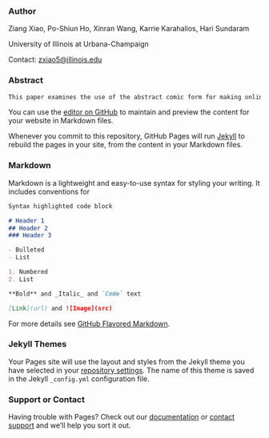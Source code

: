 ### Author
Ziang Xiao, Po-Shiun Ho, Xinran Wang, Karrie Karahalios, Hari Sundaram

University of Illinois at Urbana-Champaign

Contact: zxiao5@illinois.edu

### Abstract
```markdown
This paper examines the use of the abstract comic form for making online charitable donations. Persuadingindividuals to contribute to charitable causes online is hard and responses to appeals are typically low;charitable donations share the structure of public goods dilemmas where the rewards are distant and non-exclusive. In this paper, we examine if comics in abstract form are more persuasive than the plain text. Drawingon a rich literature on comics, we algorithmically synthesized a three-panel abstract comic to create our appeal.We conducted a between-subject Amazon Mechanical Turk study with 307 participants on the use of abstractcomic form to appeal for charitable donation. As part of our experimental procedure, we sought to persuadeindividuals to contribute to a real charity focused on Autism research with monetary cost. We comparedthe average amount of donation to the charity under three conditions: the plain text message, an abstractcomic that includes the plain text, and an abstract comic that additionally includes the social norm. We useBayesian modeling to analyze the results, motivated by model transparency and its use in small-sized studies.Our experiments reveal that the message in abstract comic form elicits more donations than text (medium tolarge effect size=0.59) significantly. Incorporating social proof in the abstract comic message did not show asignificant effect. Our studies have design implications: non-profits and governmental agencies interested inalleviating public goods dilemmas that share a similar structure to our experiment (single-shot task, distant,non-exclusive reward) ought to consider including messages in the abstract comic form as part of their onlinefundraising campaign.
```


You can use the [editor on GitHub](https://github.com/ziangxiao/Abstract_Comic_Persuasion/edit/master/index.md) to maintain and preview the content for your website in Markdown files.

Whenever you commit to this repository, GitHub Pages will run [Jekyll](https://jekyllrb.com/) to rebuild the pages in your site, from the content in your Markdown files.

### Markdown

Markdown is a lightweight and easy-to-use syntax for styling your writing. It includes conventions for

```markdown
Syntax highlighted code block

# Header 1
## Header 2
### Header 3

- Bulleted
- List

1. Numbered
2. List

**Bold** and _Italic_ and `Code` text

[Link](url) and ![Image](src)
```

For more details see [GitHub Flavored Markdown](https://guides.github.com/features/mastering-markdown/).

### Jekyll Themes

Your Pages site will use the layout and styles from the Jekyll theme you have selected in your [repository settings](https://github.com/ziangxiao/Abstract_Comic_Persuasion/settings). The name of this theme is saved in the Jekyll `_config.yml` configuration file.

### Support or Contact

Having trouble with Pages? Check out our [documentation](https://help.github.com/categories/github-pages-basics/) or [contact support](https://github.com/contact) and we’ll help you sort it out.
